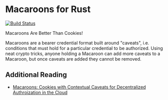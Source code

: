 Macaroons for Rust
==================
[![Build Status](https://travis-ci.org/cryptosphere/rust-macaroons.svg?branch=master)](https://travis-ci.org/cryptosphere/rust-macaroons)

Macaroons Are Better Than Cookies!

Macaroons are a bearer credential format built around "caveats", i.e. conditions
that must hold for a particular credential to be authorized. Using neat crypto
tricks, anyone holding a Macaroon can add more caveats to a Macaroon, but once
caveats are added they cannot be removed.

Additional Reading
------------------

* [Macaroons: Cookies with Contextual Caveats for Decentralized Authroization in the Cloud](https://static.googleusercontent.com/media/research.google.com/en/us/pubs/archive/41892.pdf)
